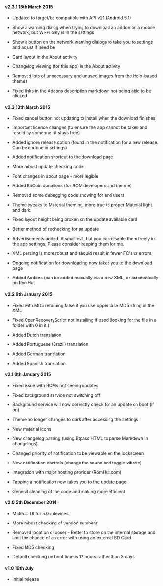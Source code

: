 #### v2.3.1 15th March 2015
* Updated to target/be compatible with API v21 (Android 5.1)

* Show a warning dialog when trying to download an addon on a mobile network, but Wi-Fi only is in the settings

* Show a button on the network warning dialogs to take you to settings and adjust if need be 

* Card layout in the About activity

* Changelog viewing (for this app) in the About activity

* Removed lots of unnecessary and unused images from the Holo-based themes

* Fixed links in the Addons description markdown not being able to be clicked

#### v2.3 13th March 2015
* Fixed cancel button not updating to install when the download finishes

* Important licence changes (to ensure the app cannot be taken and resold by someone -it stays free)

* Added ignore release option (found in the notification for a new release. Can be undone in settings)

* Added notification shortcut to the download page

* More robust update checking code

* Font changes in about page - more legible

* Added BitCoin donations (for ROM developers and the me)

* Removed some debugging code showing for end users

* Theme tweaks to Material theming, more true to proper Material light and dark.

* Fixed layout height being broken on the update available card

* Better method of rechecking for an update

* Advertisements added. A small evil, but you can disable them freely in the app settings. Please consider keeping them for me.
* XML parsing is more robust and should result in fewer FC's or errors

* Ongoing notification for downloading now takes you to the download page

* Added Addons (can be added manually via a new XML, or automatically on RomHut

#### v2.2 9th January 2015
* Fixed with MD5 returning false if you use uppercase MD5 string in the XML

* Fixed OpenRecoveryScript not installing if used (looking for the file in a folder with 0 in it.)

* Added Dutch translation

* Added Portuguese (Brazil) translation

* Added German translation

* Added Spanish translation

#### v2.1 8th January 2015
* Fixed issue with ROMs not seeing updates

* Fixed background service not switching off

* Background service will now correctly check for an update on boot (if on)

* Theme no longer changes to dark after accessing the settings

* New material icons

* New changelog parsing (using Btpass HTML to parse Markdown in changelogs)

* Changed priority of notification to be viewable on the lockscreen

* New notification controls (change the sound and toggle vibrate)

* Integration with major hosting provider (RomHut.com)

* Tapping a notification now takes you to the update page

* General cleaning of the code and making more efficient

#### v2.0 5th December 2014 
* Material UI for 5.0+ devices

* More robust checking of version numbers

* Removed location chooser - Better to store on the internal storage and limit the chance of an error with using an external SD Card

* Fixed MD5 checking

* Default checking on boot time is 12 hours rather than 3 days

#### v1.0 19th July
* Initial release